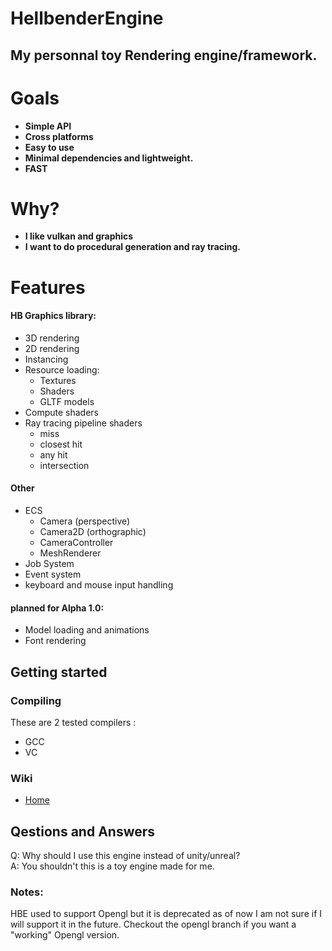 # HellbenderEngine
## My personnal toy Rendering engine/framework.

# Goals 
- **Simple API**
- **Cross platforms**
- **Easy to use**
- **Minimal dependencies and lightweight.**
- **FAST**

# Why?
- **I like vulkan and graphics**
- **I want to do procedural generation and ray tracing.**

# Features
#### HB Graphics library:
- 3D rendering
- 2D rendering
- Instancing
- Resource loading:
	 - Textures
	 - Shaders
	 - GLTF models
- Compute shaders
- Ray tracing pipeline shaders
	- miss 
	- closest hit
	- any hit
	- intersection
#### Other
- ECS
	- Camera (perspective)
	- Camera2D (orthographic)
	- CameraController 
	- MeshRenderer 
- Job System
- Event system
- keyboard and mouse input handling

#### planned for Alpha 1.0:
- Model loading and animations
- Font rendering

## Getting started

### Compiling
These are 2 tested compilers : 
- GCC
- VC

### Wiki
- [Home](https://github.com/Goutch/HellbenderEngine/wiki) 
## Qestions and Answers
Q: Why should I use this engine instead of unity/unreal?  
A: You shouldn't this is a toy engine made for me.  

### Notes:
HBE used to support Opengl but it is deprecated as of now I am not sure if I will support it in the future. Checkout the opengl branch if you want a "working" Opengl version.
